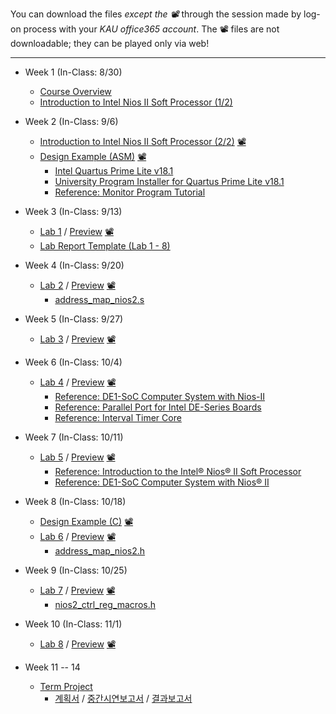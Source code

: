 You can download the files *except the 📽* through the session made by log-on process with your *KAU office365 account*. The 📽 files are not downloadable; they can be played only via web!
***

* Week 1 (In-Class: 8/30)
  * [Course Overview](https://kau365-my.sharepoint.com/:p:/g/personal/taehwan_kim_kau_ac_kr/EX7rYchG8gdDl8uh3C0A5pMBZF-WfkBhzxXzTerc62GNZw?e=EEuBvc)
  * [Introduction to Intel Nios II Soft Processor (1/2)](https://kau365-my.sharepoint.com/:b:/g/personal/taehwan_kim_kau_ac_kr/EffEZP8BQgJPgxC5Ro8CK5EBSzA6KbPZgtfUdVV_wVHg5A?e=acTt8Z)

* Week 2 (In-Class: 9/6)
  * [Introduction to Intel Nios II Soft Processor (2/2)](https://kau365-my.sharepoint.com/:p:/g/personal/taehwan_kim_kau_ac_kr/EcSEUFMhl-tAuUAxDmR5maABfhxceYWr3-2SGLsx3WB01g?e=y6GKrw) [📽](https://kau365-my.sharepoint.com/:v:/g/personal/taehwan_kim_kau_ac_kr/EaqW9gz744BNu5VW_yvnoGIBUIKCtL5Nsy-iMl7ByRZE6w?e=bDpsu9)
  * [Design Example (ASM)](https://kau365-my.sharepoint.com/:b:/g/personal/taehwan_kim_kau_ac_kr/EelA_0iefXxOnqQjWpl2M70B53gw2fbuLD29Q2b_u0RLaA?e=Al5v6i) [📽](https://youtu.be/yHKBPAc6gG0)
    * [Intel Quartus Prime Lite v18.1](https://www.intel.com/content/www/us/en/software-kit/665990/intel-quartus-prime-lite-edition-design-software-version-18-1-for-windows.html)
    * [University Program Installer for Quartus Prime Lite v18.1](https://ftp.intel.com/Public/Pub/fpgaup/pub/Intel_Material/18.1/intel_fpga_upds_setup.exe)
    * [Reference: Monitor Program Tutorial](https://ftp.intel.com/Public/Pub/fpgaup/pub/Teaching_Materials/current/tutorials/Intel_FPGA_Monitor_Program_NiosII.pdf)

* Week 3 (In-Class: 9/13)
  * [Lab 1](https://kau365-my.sharepoint.com/:b:/g/personal/taehwan_kim_kau_ac_kr/ESQjvARaipxFksRElyhjtzsBotfdhzzf3F2Ol5M1WA634A?e=jEpdAu) / [Preview](https://kau365-my.sharepoint.com/:p:/g/personal/taehwan_kim_kau_ac_kr/ERFjEDkUGhZOivdF-AIR2uwBAVpnjZJuB6y8kJfpOgK5Eg?e=fukB7p) [📽](https://kau365-my.sharepoint.com/:v:/g/personal/taehwan_kim_kau_ac_kr/ERxD4dlLoBxInc7uojfco1oBoi4Bw2RjOiNB6_2pq6jC0A?e=n2yW7N)
  * [Lab Report Template (Lab 1 - 8)](https://kau365-my.sharepoint.com/:p:/g/personal/taehwan_kim_kau_ac_kr/EXt2uZ00CMNAv22tv9xhJJ8BWA_t65bHNluwQ8U_ouqAxQ?e=moCs0q)

* Week 4 (In-Class: 9/20)
  * [Lab 2](https://kau365-my.sharepoint.com/:b:/g/personal/taehwan_kim_kau_ac_kr/EXPY3N2nYB1OkHNk3ezIhD0B37s_Ddv_Vkj8UBGZkszkng?e=lvj1ak) / [Preview](https://kau365-my.sharepoint.com/:p:/g/personal/taehwan_kim_kau_ac_kr/EcmagagOECxNgX8PTp7CFYwBi1Qud4nj96HABGBFkpdVHQ?e=13gnnw) [📽](https://kau365-my.sharepoint.com/:v:/g/personal/taehwan_kim_kau_ac_kr/ETfhexHnYjZPp609XmfAjOcBlX-tTJI1uY839A_j01fA4g?e=2hBc5c)
    * [address_map_nios2.s](https://kau365-my.sharepoint.com/:u:/g/personal/taehwan_kim_kau_ac_kr/EVtI7peyKJxNrVp7f_z56FcBOrdUvpzM6m7zVmWGE4QF3A?e=G4IKiy)

* Week 5 (In-Class: 9/27)
  * [Lab 3](https://kau365-my.sharepoint.com/:b:/g/personal/taehwan_kim_kau_ac_kr/EaaXL3fOmNxNp4sHQXhIEJsBTUTOZJxyX7PoN7d75qvG1g?e=2MC5Cf) / [Preview](https://kau365-my.sharepoint.com/:p:/g/personal/taehwan_kim_kau_ac_kr/EYda9UiKRLhMpfXJIp_FiEUBOBpXhYk-c4RO1P8YbUAPSA?e=ieszB3) [📽](https://kau365-my.sharepoint.com/:v:/g/personal/taehwan_kim_kau_ac_kr/EZA7VSDoCO9Hpr9ykNBS_HcBBQa3c7z7HMe4UsvtT22OYA?e=Bn0APg)

* Week 6 (In-Class: 10/4)
  * [Lab 4](https://kau365-my.sharepoint.com/:b:/g/personal/taehwan_kim_kau_ac_kr/EXv0WIPHmRlNkRDzw_hEVrgB3qg15GByte9rJ9gWLZg7KQ?e=zgeIWG) / [Preview](https://kau365-my.sharepoint.com/:p:/g/personal/taehwan_kim_kau_ac_kr/ESiNJFlMWYlBv_6oqMopyqcBDIVfdjas1NdqNaTnCxfloA?e=1ipc0W) [📽](https://kau365-my.sharepoint.com/:v:/g/personal/taehwan_kim_kau_ac_kr/Ed2ov7w7BaZGt2jT7pn9CDkBCZLVILgG57OfoCqJIrZgIg?e=zshpg0)
    * [Reference: DE1-SoC Computer System with Nios-II](https://kau365-my.sharepoint.com/:b:/g/personal/taehwan_kim_kau_ac_kr/EfMOH80RDldMmR0b9ereGVoBnbROMmyxL8fM0GnLJtWzaA?e=fbOeZf)
    * [Reference: Parallel Port for Intel DE-Series Boards](https://kau365-my.sharepoint.com/:b:/g/personal/taehwan_kim_kau_ac_kr/EdCajFkBI61PiYpdxBP6YvABaHSPM_jcYn5BNtEP9OQV-Q?e=1NVKET)
    * [Reference: Interval Timer Core](https://kau365-my.sharepoint.com/:b:/g/personal/taehwan_kim_kau_ac_kr/EUwv_akCsHBOlJhwPI6zgUQBFrAODjy1gllzShZlOnaUFA?e=ScZEps)

* Week 7 (In-Class: 10/11)
  * [Lab 5](https://kau365-my.sharepoint.com/:b:/g/personal/taehwan_kim_kau_ac_kr/EU5bzxNXeKJBiJ5YKVPJSAcBh-47uWoMizLZ_Ac1qCBLGw?e=FXlUZa) / [Preview](https://kau365-my.sharepoint.com/:p:/g/personal/taehwan_kim_kau_ac_kr/EYda9UiKRLhMpfXJIp_FiEUBOBpXhYk-c4RO1P8YbUAPSA?e=HEaliO) [📽](https://kau365-my.sharepoint.com/:v:/g/personal/taehwan_kim_kau_ac_kr/EaRGBI3nwYBOrjZmB9pqbJABTQPjS4dvPxqbzq5YkW5c1A?e=h6t4ho)
    * [Reference: Introduction to the Intel® Nios® II Soft Processor](https://ftp.intel.com/Public/Pub/fpgaup/pub/Teaching_Materials/current/Tutorials/Nios2_introduction.pdf)
    * [Reference: DE1-SoC Computer System with Nios® II](https://kau365-my.sharepoint.com/:b:/g/personal/taehwan_kim_kau_ac_kr/EfMOH80RDldMmR0b9ereGVoBnbROMmyxL8fM0GnLJtWzaA?e=fbOeZf)

* Week 8 (In-Class: 10/18)
  * [Design Example (C)](https://kau365-my.sharepoint.com/:b:/g/personal/taehwan_kim_kau_ac_kr/ETG8thNpWyVItfDp_hNpEgUBot0pMDT2CPwwm3kj4jMTGQ?e=kq5kYI) [📽](https://youtu.be/-17FYGDyits)
  * [Lab 6](https://kau365-my.sharepoint.com/:b:/g/personal/taehwan_kim_kau_ac_kr/EQcBGquKp-5Nj9N-WkM48vYBpMe1LfnIQ1hD6WkQ1F5m7w?e=4kNpbZ) / [Preview](https://kau365-my.sharepoint.com/:p:/g/personal/taehwan_kim_kau_ac_kr/ESlvvmlwj8FPiRQadQGHFOwBeUdLCAz6Rd_pdzhV7U2rwQ?e=yrfNpa) [📽](https://kau365-my.sharepoint.com/:v:/g/personal/taehwan_kim_kau_ac_kr/ETDIBhOe56tCtDjGLXeK4VwBZUxAfv8n2sLQzuDI6yn2JQ?e=e6iCtz)
    * [address_map_nios2.h](https://kau365-my.sharepoint.com/:u:/g/personal/taehwan_kim_kau_ac_kr/Ed6KUhzKpfBLu56cEH9icI4BFk5EqzVWS_EX93nr3f56AQ?e=nGY1Ll)

* Week 9 (In-Class: 10/25)
  * [Lab 7](https://kau365-my.sharepoint.com/:b:/g/personal/taehwan_kim_kau_ac_kr/EV2-qZEByfJIrbFhDXL2a0IBmbvsKzHlzsfCdnR4H6HjDg?e=7STqai) / [Preview](https://kau365-my.sharepoint.com/:p:/g/personal/taehwan_kim_kau_ac_kr/EbiMqBj1D2dAmmNgXByJLswBTwe272PzN-IpAeEFR5aGMg?e=tQNyl5) [📽](https://kau365-my.sharepoint.com/:v:/g/personal/taehwan_kim_kau_ac_kr/EY6o9dE39_5HpHuw5y2FIsYBx0R7-pkzKYg7WjZPTpGvdg?e=lFfmdz)
    * [nios2_ctrl_reg_macros.h](https://kau365-my.sharepoint.com/:u:/g/personal/taehwan_kim_kau_ac_kr/EUIWC_Cqz4VFkLU9opQlI-0BcBqRX82t8-Qj1ihmdB4N1Q?e=qr8VKH)
  
* Week 10 (In-Class: 11/1)
  * [Lab 8](https://kau365-my.sharepoint.com/:b:/g/personal/taehwan_kim_kau_ac_kr/EdD0mQXWpVlIlvASu3RQWJcBLIgsiO5JoNIo03ALUXxRQw?e=a1Isz9) / [Preview](https://kau365-my.sharepoint.com/:p:/g/personal/taehwan_kim_kau_ac_kr/EfrWm3zuTY1JobwQFeHK9LEBFtvYaj5YQHjwLgcqsXQBww?e=eoEzSx) [📽](https://kau365-my.sharepoint.com/:v:/g/personal/taehwan_kim_kau_ac_kr/Ea27CeVfrrdNu4hwzPtvqs0BfRdcSWIXLEnBfhO073aJ5Q?e=WVUXK7)

* Week 11 -- 14
  * [Term Project](https://kau365-my.sharepoint.com/:p:/g/personal/taehwan_kim_kau_ac_kr/EWpgXF40hJlLqPp9GVpv3HIBKv69pW7trsaHOLpHAXlnDg?e=XHC8e5)
    * [계획서](https://kau365-my.sharepoint.com/:p:/g/personal/taehwan_kim_kau_ac_kr/EaLCqIeXHHFMqpnMSglPvhQBKOedaEMM3bzLCh3oDeV3Dg?e=vwQlCF) / [중간시연보고서](https://kau365-my.sharepoint.com/:p:/g/personal/taehwan_kim_kau_ac_kr/ERCIpuG_7GpInpQJ2GRkKC4BpsduQCGQkCERbS440Ibc7Q?e=oYXDQS) / [결과보고서](https://kau365-my.sharepoint.com/:p:/g/personal/taehwan_kim_kau_ac_kr/EZXbzzwMMIVCmt9m-H_widcB8nQ79PCyTWXMBku9rI2lWg?e=c33AZf)
